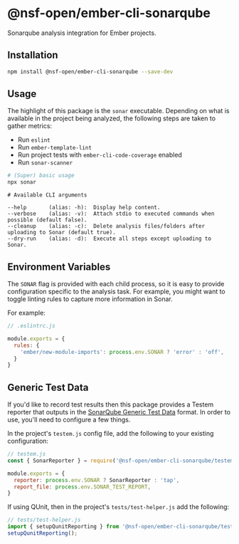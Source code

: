 @nsf-open/ember-cli-sonarqube
==============================================================================
Sonarqube analysis integration for Ember projects.


Installation
------------------------------------------------------------------------------
```bash
npm install @nsf-open/ember-cli-sonarqube --save-dev
```


Usage
------------------------------------------------------------------------------
The highlight of this package is the `sonar` executable. Depending on what is available in the project
being analyzed, the following steps are taken to gather metrics:

- Run `eslint`
- Run `ember-template-lint`
- Run project tests with `ember-cli-code-coverage` enabled
- Run `sonar-scanner`

```bash
# (Super) basic usage
npx sonar
```
```
# Available CLI arguments

--help       (alias: -h):  Display help content.
--verbose    (alias: -v):  Attach stdio to executed commands when possible (default false).
--cleanup    (alias: -c):  Delete analysis files/folders after uploading to Sonar (default true).
--dry-run    (alias: -d):  Execute all steps except uploading to Sonar.
```


Environment Variables
------------------------------------------------------------------------------
The `SONAR` flag is provided with each child process, so it is easy to provide configuration specific to
the analysis task. For example, you might want to toggle linting rules to capture more information in Sonar.

For example:

```javascript
// .eslintrc.js

module.exports = {
  rules: {
    'ember/new-module-imports': process.env.SONAR ? 'error' : 'off',
  }
}
```


Generic Test Data
------------------------------------------------------------------------------
If you'd like to record test results then this package provides a Testem reporter that outputs in the 
[SonarQube Generic Test Data](https://docs.sonarqube.org/latest/analysis/generic-test/) format. In order 
to use, you'll need to configure a few things.

In the project's `testem.js` config file, add the following to your existing configuration:

```javascript
// testem.js
const { SonarReporter } = require('@nsf-open/ember-cli-sonarqube/testem');

module.exports = {
  reporter: process.env.SONAR ? SonarReporter : 'tap',
  report_file: process.env.SONAR_TEST_REPORT,
}
```

If using QUnit, then in the project's `tests/test-helper.js` add the following:

```javascript
// tests/test-helper.js
import { setupQunitReporting } from '@nsf-open/ember-cli-sonarqube/test-support';
setupQunitReporting();
```